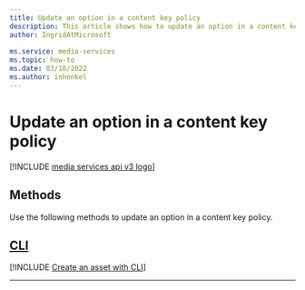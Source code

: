 ```yaml
---
title: Update an option in a content key policy
description: This article shows how to update an option in a content key policy.
author: IngridAtMicrosoft
 
ms.service: media-services
ms.topic: how-to
ms.date: 03/10/2022
ms.author: inhenkel
---
```


# Update an option in a content key policy

[!INCLUDE [media services api v3 logo](./includes/v3-hr.md)]

## Methods

Use the following methods to update an option in a content key policy.

## [CLI](#tab/cli/)

[!INCLUDE [Create an asset with CLI](includes/task-update-option-content-key-policy-cli.md)]

---
